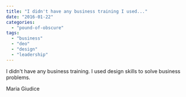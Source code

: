 ```yaml
---
title: "I didn't have any business training I used..."
date: "2016-01-22"
categories: 
  - "pound-of-obscure"
tags: 
  - "business"
  - "deo"
  - "design"
  - "leadership"
---
```


I didn't have any business training. I used design skills to solve business problems.

Maria Giudice
